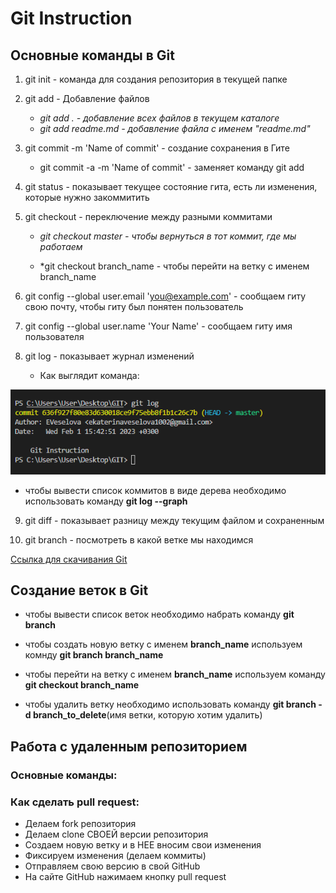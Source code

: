 # Git Instruction 

## **Основные команды в Git**

1. git init - команда для создания репозитория в текущей папке

2. git add - Добавление файлов
    
    * *git add . - добавление всех файлов в текущем каталоге*
    * *git add readme.md - добавление файла с именем "readme.md"*


3. git commit -m 'Name of commit' - создание сохранения в Гите

      * git commit -a -m 'Name of commit' - заменяет команду git add

4. git status - показывает текущее состояние гита, есть ли изменения, которые нужно закоммитить 

5. git checkout - переключение между разными коммитами

     * *git checkout master - чтобы вернуться в тот коммит, где мы работаем*

     * *git checkout branch_name - чтобы перейти на ветку с именем branch_name


6. git config --global user.email 'you@example.com' - сообщаем гиту свою почту, чтобы гиту был понятен пользователь

7. git config --global user.name 'Your Name' -
сообщаем гиту имя пользователя

8. git log - показывает журнал изменений

   * Как выглядит команда:

![Скриншот](Image.PNG)


* чтобы вывести список коммитов в виде дерева необходимо использовать команду **git log --graph**


9. git diff - показывает разницу между текущим файлом и сохраненным

10. git branch - посмотреть в какой ветке мы находимся

[Ссылка для скачивания Git](https://git-scm.com/)


## Создание веток в Git

* чтобы вывести список веток необходимо набрать команду **git branch**

* чтобы создать новую ветку с именем **branch_name** используем комнду  **git branch branch_name**

* чтобы перейти на ветку с именем **branch_name** используем команду **git checkout branch_name**

* чтобы удалить ветку необходимо использовать команду **git branch -d branch_to_delete**(имя ветки, которую хотим удалить)

## Работа с удаленным репозиторием

### **Основные команды:**




### **Как сделать pull request:**

* Делаем fork репозитория
* Делаем clone СВОЕЙ версии репозитория
* Создаем новую ветку и в НЕЕ вносим свои изменения
* Фиксируем изменения (делаем коммиты)
* Отправляем свою версию в свой GitHub
* На сайте GitHub нажимаем кнопку pull request
















